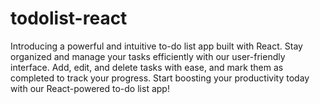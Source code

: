 # todolist-react
Introducing a powerful and intuitive to-do list app built with React. Stay organized and manage your tasks efficiently with our user-friendly interface. Add, edit, and delete tasks with ease, and mark them as completed to track your progress. Start boosting your productivity today with our React-powered to-do list app!
